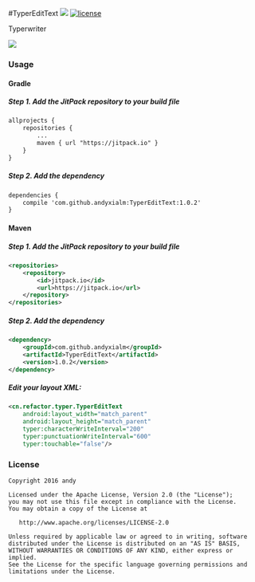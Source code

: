 #TyperEditText
[![](https://jitpack.io/v/andyxialm/TyperEditText.svg)](https://jitpack.io/#andyxialm/TyperEditText)
[![license](https://img.shields.io/hexpm/l/plug.svg)]()

Typerwriter

![](https://github.com/andyxialm/TyperEditText/blob/master/art/screenshot.gif?raw=true)
### Usage

#### Gradle
##### Step 1. Add the JitPack repository to your build file
~~~ xml
allprojects {
    repositories {
        ...
        maven { url "https://jitpack.io" }
    }
}
~~~

##### Step 2. Add the dependency
~~~ xml
dependencies {
    compile 'com.github.andyxialm:TyperEditText:1.0.2'
}
~~~

#### Maven
##### Step 1. Add the JitPack repository to your build file
~~~ xml
<repositories>
	<repository>
	    <id>jitpack.io</id>
	    <url>https://jitpack.io</url>
	</repository>
</repositories>
~~~

##### Step 2. Add the dependency
~~~ xml
<dependency>
    <groupId>com.github.andyxialm</groupId>
    <artifactId>TyperEditText</artifactId>
    <version>1.0.2</version>
</dependency>
~~~
	
##### Edit your layout XML:

~~~ xml
<cn.refactor.typer.TyperEditText
    android:layout_width="match_parent"
    android:layout_height="match_parent"
    typer:characterWriteInterval="200"
    typer:punctuationWriteInterval="600"
    typer:touchable="false"/>
~~~

### License

    Copyright 2016 andy

    Licensed under the Apache License, Version 2.0 (the "License");
    you may not use this file except in compliance with the License.
    You may obtain a copy of the License at

       http://www.apache.org/licenses/LICENSE-2.0

    Unless required by applicable law or agreed to in writing, software
    distributed under the License is distributed on an "AS IS" BASIS,
    WITHOUT WARRANTIES OR CONDITIONS OF ANY KIND, either express or implied.
    See the License for the specific language governing permissions and
    limitations under the License.